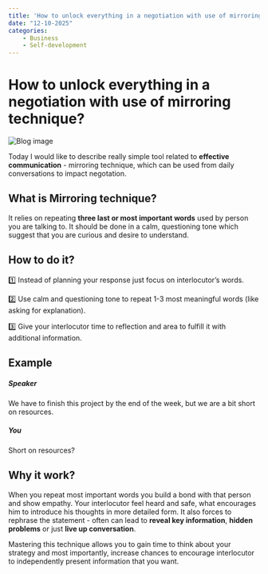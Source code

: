 ```yaml
---
title: 'How to unlock everything in a negotiation with use of mirroring technique?'
date: "12-10-2025"
categories:
    - Business
    - Self-development
---
```


# How to unlock everything in a negotiation with use of mirroring technique?

![Blog image](/ro-biznes/blog-ro-biznes-mirroring-technique.png)

Today I would like to describe really simple tool related to **effective communication** - mirroring technique, which can be used from daily conversations to impact negotation.

## What is Mirroring technique?

It relies on repeating **three last or most important words** used by person you are talking to. It should be done in a calm, questioning tone which suggest that you are curious and desire to understand.

## How to do it?

1️⃣ Instead of planning your response just focus on interlocutor’s words.

2️⃣ Use calm and questioning tone to repeat 1-3 most meaningful words (like asking for explanation).

3️⃣ Give your interlocutor time to reflection and area to fulfill it with additional information.

## Example

##### Speaker

We have to finish this project by the end of the week, but we are a bit short on resources.

##### You

Short on resources?

## Why it work?

When you repeat most important words you build a bond with that person and show empathy. Your interlocutor feel heard and safe, what encourages him to introduce his thoughts in more detailed form. It also forces to rephrase the statement - often can lead to **reveal key information**, **hidden problems** or just **live up conversation**.

Mastering this technique allows you to gain time to think about your strategy and most importantly, increase chances to encourage interlocutor to independently present information that you want.